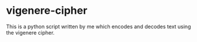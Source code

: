# vigenere-cipher

This is a python script written by me which encodes and decodes text using the vigenere cipher.
